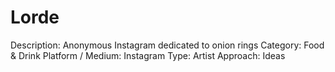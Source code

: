 # Lorde

Description: Anonymous Instagram dedicated to onion rings 
Category: Food & Drink
Platform / Medium: Instagram
Type: Artist
Approach: Ideas